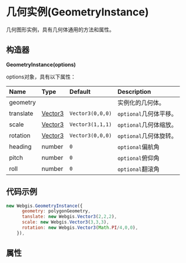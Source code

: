 # 几何实例(GeometryInstance)

几何图形实例，具有几何体通用的方法和属性。

## 构造器

**GeometryInstance(options)**

options对象，具有以下属性：

| Name      | Type                          | Default          | Description            |
| :-------- | :---------------------------- | :--------------- | :--------------------- |
| geometry  |                               |                  | 实例化的几何体。       |
| translate | [Vector3](../math/Vector3.md) | `Vector3(0,0,0)` | `optional`几何体平移。 |
| scale     | [Vector3](../math/Vector3.md) | `Vector3(1,1,1)` | `optional`几何体缩放。 |
| rotation  | [Vector3](../math/Vector3.md) | `Vector3(0,0,0)` | `optional`几何体旋转。 |
| heading   | number                        | `0`              | `optional`偏航角       |
| pitch     | number                        | `0`              | `optional`俯仰角       |
| roll      | number                        | `0`              | `optional`翻滚角       |

## 代码示例

```javascript
new Webgis.GeometryInstance({
      geometry: polygonGeometry,
      tanslate: new Webgis.Vector3(2,2,2),
      scale: new Webgis.Vector3(3,3,3),
      rotation: new Webgis.Vector3(Math.PI/4,0,0),
    }),
```

## 属性

